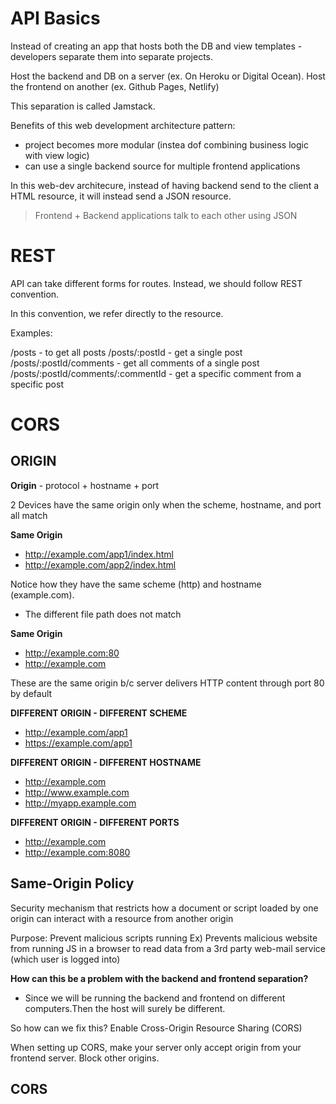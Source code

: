 # API Basics
Instead of creating an app that hosts both the DB and view templates - developers separate them into separate projects.

Host the backend and DB on a server (ex. On Heroku or Digital Ocean).
Host the frontend on another (ex. Github Pages, Netlify) 

This separation is called Jamstack.

Benefits of this web development architecture pattern:
- project becomes more modular (instea dof combining business logic with view logic) 
- can use a single backend source for multiple frontend applications

In this web-dev architecure, instead of having backend send to the client a HTML resource,
it will instead send a JSON resource.

> Frontend + Backend applications talk to each other using JSON 

# REST
API can take different forms for routes.
Instead, we should follow REST convention.

In this convention, we refer directly to the resource.

Examples: 

/posts - to get all posts 
/posts/:postId - get a single post 
/posts/:postId/comments - get all comments of a single post
/posts/:postId/comments/:commentId - get a specific comment from a specific post 

# CORS

## ORIGIN
**Origin** - protocol + hostname + port 

2 Devices have the same origin only when the scheme, hostname, and port all match 

**Same Origin**
- http://example.com/app1/index.html
- http://example.com/app2/index.html

Notice how they have the same scheme (http) and hostname (example.com). 
- The different file path does not match 

**Same Origin**
- http://example.com:80
- http://example.com

These are the same origin b/c server delivers HTTP content through port 80 by default 

**DIFFERENT ORIGIN - DIFFERENT SCHEME**
- http://example.com/app1 
- https://example.com/app1 

**DIFFERENT ORIGIN - DIFFERENT HOSTNAME**
- http://example.com
- http://www.example.com
- http://myapp.example.com 

**DIFFERENT ORIGIN - DIFFERENT PORTS**
- http://example.com
- http://example.com:8080

## Same-Origin Policy 
Security mechanism that restricts how a document or script loaded by one origin can interact with a resource from another origin


Purpose: Prevent malicious scripts running 
Ex) Prevents malicious website from running JS in a browser to read data from a 3rd party web-mail service (which user is logged into) 

**How can this be a problem with the backend and frontend separation?**
- Since we will be running the backend and frontend on different computers.Then the host will surely be different. 

So how can we fix this? Enable Cross-Origin Resource Sharing (CORS)

When setting up CORS, make your server only accept origin from your frontend server. Block other origins. 

## CORS

